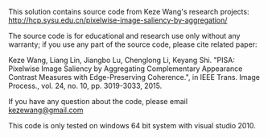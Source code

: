 This solution contains source code from Keze Wang's research projects: 
http://hcp.sysu.edu.cn/pixelwise-image-saliency-by-aggregation/

The source code is for educational and research use only without any warranty; 
if you use any part of the source code, please cite related paper:

Keze Wang, Liang Lin, Jiangbo Lu, Chenglong Li, Keyang Shi. "PISA: Pixelwise Image Saliency by Aggregating Complementary Appearance Contrast Measures with Edge-Preserving Coherence.", in IEEE Trans. Image Process., vol. 24, no. 10, pp. 3019-3033, 2015. 

If you have any question about the code, please email kezewang@gmail.com

This code is only tested on windows 64 bit system with visual studio 2010.

